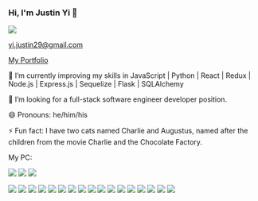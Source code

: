 ### Hi, I'm Justin Yi 👋

<a href="https://www.linkedin.com/in/justin-yi-dev/"><img src="https://img.shields.io/badge/LinkedIn-0077B5?style=for-the-badge&logo=linkedin&logoColor=white" /></a>

yi.justin29@gmail.com

<a href="https://jyi97.github.io/">My Portfolio</a>

🔭 I’m currently improving my skills in JavaScript | Python | React | Redux | Node.js | Express.js | Sequelize | Flask | SQLAlchemy

🤔 I’m looking for a full-stack software engineer developer position.

😄 Pronouns: he/him/his

⚡ Fun fact: I have two cats named Charlie and Augustus, named after the children from the movie Charlie and the Chocolate Factory.



My PC: 

<img src="https://img.shields.io/badge/AMD-Ryzen_7_5800X-ED1C24?style=for-the-badge&logo=amd&logoColor=white"/>

<img src="https://img.shields.io/badge/NVIDIA-RTX3070-76B900?style=for-the-badge&logo=nvidia&logoColor=white" />


<img src="https://github-readme-stats.vercel.app/api?username=JYi97&theme=blue-green"/>

<img src="https://img.shields.io/badge/React-20232A?style=for-the-badge&logo=react&logoColor=61DAFB" /> <img src="https://img.shields.io/badge/Redux-593D88?style=for-the-badge&logo=redux&logoColor=white" /> <img src="https://img.shields.io/badge/JavaScript-F7DF1E?style=for-the-badge&logo=javascript&logoColor=black" /> <img src="https://img.shields.io/badge/Python-3776AB?style=for-the-badge&logo=python&logoColor=white" /> <img src="https://img.shields.io/badge/Node.js-43853D?style=for-the-badge&logo=node.js&logoColor=white" /> <img src="https://img.shields.io/badge/Express.js-404D59?style=for-the-badge" /> <img src="https://img.shields.io/badge/Flask-000000?style=for-the-badge&logo=flask&logoColor=white" /> <img src="https://img.shields.io/badge/PostgreSQL-316192?style=for-the-badge&logo=postgresql&logoColor=white" /> <img src="https://img.shields.io/badge/Sequelize-52B0E7?style=for-the-badge&logo=Sequelize&logoColor=white" /> <img src="https://img.shields.io/badge/HTML5-E34F26?style=for-the-badge&logo=html5&logoColor=white" /> <img src="https://img.shields.io/badge/CSS3-1572B6?style=for-the-badge&logo=css3&logoColor=white" /> <img src="https://img.shields.io/badge/GIT-E44C30?style=for-the-badge&logo=git&logoColor=white" /> <img src="https://img.shields.io/badge/Heroku-430098?style=for-the-badge&logo=heroku&logoColor=white" /> <img src="https://img.shields.io/badge/docker-%230db7ed.svg?style=for-the-badge&logo=docker&logoColor=white" /> <img src="https://img.shields.io/badge/GitHub-100000?style=for-the-badge&logo=github&logoColor=white" /> <img src="https://img.shields.io/badge/Ubuntu-E95420?style=for-the-badge&logo=ubuntu&logoColor=white" /> <img src="https://img.shields.io/badge/AWS-%23FF9900.svg?style=for-the-badge&logo=amazon-aws&logoColor=white" />
